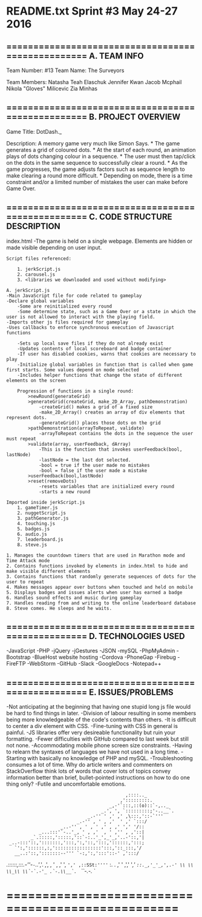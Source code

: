 README.txt
Sprint #3			May 24-27 2016
==================================================
==================================================
A. 	TEAM INFO
--------------------------------------------------
Team Number:	#13 
Team Name: 		The Surveyors

Team Members:	Natasha Teah Elaschuk
				Jennifer Kwan
				Jacob Mcphail
				Nikola "Gloves" Milicevic
				Zia Minhas

==================================================
B.	PROJECT OVERVIEW
--------------------------------------------------
Game Title: 	DotDash._

Description: 	A memory game very much like Simon Says. 
	*	The game generates a grid of coloured dots. 
	*	At the start of each round, an animation plays of dots changing colour in a sequence. 
	*	The user must then tap/click on the dots in the same sequence to successfully clear a round. 
	*	As the game progresses, the game adjusts factors such as sequence length to make clearing a round more difficult. 
	*	Depending on mode, there is a time constraint and/or a limited number of mistakes the user can make before Game Over. 
	
==================================================
C.	CODE STRUCTURE DESCRIPTION
--------------------------------------------------
index.html
	-The game is held on a single webpage. Elements are hidden or made visible depending on user input.
	
	Script files referenced: 
		
		1. jerkScript.js
		2. carousel.js
		3. <libraries we downloaded and used without modifying>
	
	A. jerkScript.js
	-Main JavaScript file for code related to gameplay
	-Declare global variables
		-Some are reinitialized every round
		-Some determine state, such as a Game Over or a state in which the user is not allowed to interact with the playing field.
	-Imports other js files required for gameplay
	-Uses callbacks to enforce synchronous execution of Javascript functions
	
		-Sets up local save files if they do not already exist
		-Updates contents of local scoreboard and badge container
		-If user has disabled cookies, warns that cookies are necessary to play
		-Initialize global variables in function that is called when game first starts. Some values depend on mode selected
		-Includes helper functions that change the state of different elements on the screen
		
		Progression of functions in a single round:
			>newRound(generateGrid)
			>generateGrid(createGrid, make_2D_Array, pathDemonstration)
				-createGrid() makes a grid of a fixed size
				-make_2D_Array() creates an array of div elements that represent dots. 
				-generateGrid() places those dots on the grid
			>pathDemonstration(arrayToRepeat, validate)
				-arrayToRepeat contains the dots in the sequence the user must repeat
			>validate(array, userFeedback, dArray)
				-This is the function that invokes userFeedback(bool, lastNode)
				-lastNode = the last dot selected.
				-bool = true if the user made no mistakes
				-bool = false if the user made a mistake
			>userFeedback(bool,lastNode)
			>reset(removeDots)
				-resets variables that are initialized every round
				-starts a new round
	
	Imported inside jerkScript.js
		1. gameTimer.js
		2. nuggetScript.js
		3. pathGenerator.js
		4. touching.js
		5. badges.js
		6. audio.js
		7. leaderboard.js
		8. steve.js
		
	1. Manages the countdown timers that are used in Marathon mode and Time Attack mode
	2. Contains functions invoked by elements in index.html to hide and make visible different elements
	3. Contains functions that randomly generate sequences of dots for the user to repeat
	4. Makes messages appear over buttons when touched and held on mobile
	5. Displays badges and issues alerts when user has earned a badge
	6. Handles sound effects and music during gameplay
	7. Handles reading from and writing to the online leaderboard database
	8. Steve comes. He sleeps and he waits.
	
==================================================
D.	TECHNOLOGIES USED
--------------------------------------------------
-JavaScript
-PHP
-jQuery
-jGestures
-JSON
-mySQL 
-PhpMyAdmin
-Bootstrap
-BlueHost website hosting
-Cordova
-PhoneGap
-Firebug
-FireFTP
-WebStorm
-GitHub
-Slack
-GoogleDocs
-Notepad++

==================================================
E.	ISSUES/PROBLEMS
--------------------------------------------------
-Not anticipating at the beginning that having one stupid long js file would be hard to find things in later.
-Division of labour resulting in some members being more knowledgeable of the code's contents than others.
-It is difficult to center a div element with CSS.
-Fine-tuning with CSS in general is painful.
-JS libraries offer very desireable functionality but ruin your formatting.
-Fewer difficulties with GitHub compared to last week but still not none.
-Accommodating mobile phone screen size constraints.
-Having to relearn the syntaxes of languages we have not used in a long time. 
-Starting with basically no knowledge of PHP and mySQL.
-Troubleshooting consumes a lot of time. Why do article writers and commenters on StackOverflow think lots of words that cover lots of topics convey information better than brief, bullet-pointed instructions on how to do one thing only?
-Futile and uncomfortable emotions.

												,::::.._
                                              ,':::::::::.
                                          ​_,-'`:::,::(o)::`-,.._​
                                       _.', ', `:::::::::;'-..__`.
                                  _.-'' ' ,' ,' ,\:::,'::-`'''
                              _.-'' , ' , ,'  ' ,' `:::/
                        _..-'' , ' , ' ,' , ,' ',' '/::
                ​_...:::'`-..'_​, ' , ,'  , ' ,'' , ,'::|
             ​_`.:::::,':::::,'::`-:..'_​',​_'_​,'..-'::,'|
     _..-:::'::,':::::::,':::,':,'::,':::,'::::::,':::;
       `':,'::::::,:,':::::::::::::::::':::,'::_:::,'/
       __..:'::,':::::::--''' `-:,':,':::'::-' ,':::/
  ​_.::::::,:::.-''-`-`..'_​,'. ,',  , ' , ,'  ', `','
,::SSt:''''`                 \:. . ,' '  ,',' '_,'
                              ``::.​_,'_​'_,',.-'
                                  \\ \\
                                   \\_\\
                                    \\`-`.-'_
                                 .`-.\\__`. ``
                                    ``-.-._
                                        `
										
										
										
										
										
										
										
										
								
								
==================================================
==================================================										
  